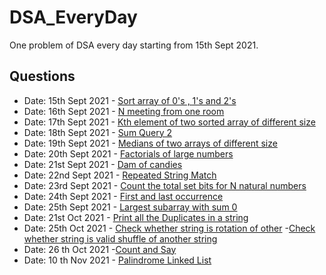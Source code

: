 # DSA_EveryDay

One problem of DSA every day starting from 15th Sept 2021.

## Questions 
*  Date: 15th Sept 2021 - [Sort array of 0's , 1's and 2's](/sort_array_of_0_2_1.cpp)
*  Date: 16th Sept 2021 - [N meeting from one room](/n_meeting_from_one_room.cpp)
*  Date: 17th Sept 2021 - [Kth element of two sorted array of different size](/kth_element_in_2_sorted_array_of_different_size.cpp) 
*  Date: 18th Sept 2021 - [Sum Query 2](/sum_query_2.cpp)  
*  Date: 19th Sept 2021 - [Medians of two arrays of different size](/median_of_two_arrays_of_different_size.cpp)  
*  Date: 20th Sept 2021 - [Factorials of large numbers](/factorials_of_large_numbers.cpp) 
*  Date: 21st Sept 2021 - [Dam of candies](/dam_of_candies.cpp) 
*  Date: 22nd Sept 2021 - [Repeated String Match](/repeated_string_match.cpp)  
*  Date: 23rd Sept 2021 - [Count the total set bits for N natural numbers](/count_total_set_bits.cpp)  
*  Date: 24th Sept 2021 - [First and last occurrence](/first_last_occurrence.cpp)  
* Date: 25th Sept 2021 - [Largest subarray with sum 0](/largest_subarray_with_sum_0.cpp)
* Date: 21st Oct 2021 - [Print all the Duplicates in a string](/print_all_duplicates.cpp)
* Date: 25th Oct 2021 - [Check whether string is rotation of other](/rotaions_string_check.cpp) 
                    -[Check whether string is valid shuffle of another string](/string_shuffle_fo_another_string.cpp)
* Date: 26 th Oct 2021 -[Count and Say](/count_and_say.cpp)
* Date: 10 th Nov 2021 - [Palindrome Linked List](./palindromeLinkedList.cpp)
